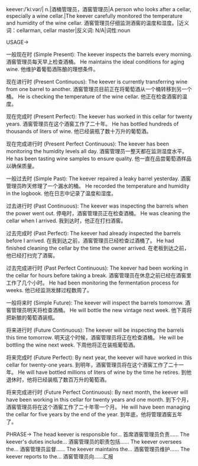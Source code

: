 keever:/ˈkiːvər/| n.|酒桶管理员，酒窖管理员|A person who looks after a cellar, especially a wine cellar.|The keever carefully monitored the temperature and humidity of the wine cellar. 酒窖管理员仔细监测酒窖的温度和湿度。|近义词：cellarman, cellar master|反义词: N/A|词性:noun

USAGE->

一般现在时 (Simple Present):
The keever inspects the barrels every morning.  酒窖管理员每天早上检查酒桶。
He maintains the ideal conditions for aging wine. 他维护着葡萄酒陈酿的理想条件。

现在进行时 (Present Continuous):
The keever is currently transferring wine from one barrel to another. 酒窖管理员目前正在将葡萄酒从一个桶转移到另一个桶。
He is checking the temperature of the wine cellar. 他正在检查酒窖的温度。

现在完成时 (Present Perfect):
The keever has worked in this cellar for twenty years. 酒窖管理员在这个酒窖工作了二十年。
He has bottled hundreds of thousands of liters of wine. 他已经装瓶了数十万升的葡萄酒。


现在完成进行时 (Present Perfect Continuous):
The keever has been monitoring the humidity levels all day.  酒窖管理员一整天都在监测湿度水平。
He has been tasting wine samples to ensure quality. 他一直在品尝葡萄酒样品以确保质量。

一般过去时 (Simple Past):
The keever repaired a leaky barrel yesterday. 酒窖管理员昨天修理了一个漏水的桶。
He recorded the temperature and humidity in the logbook. 他在日志中记录了温度和湿度。

过去进行时 (Past Continuous):
The keever was inspecting the barrels when the power went out.  停电时，酒窖管理员正在检查酒桶。
He was cleaning the cellar when I arrived. 我到达时，他正在打扫酒窖。

过去完成时 (Past Perfect):
The keever had already inspected the barrels before I arrived. 在我到达之前，酒窖管理员已经检查过酒桶了。
He had finished cleaning the cellar by the time the owner arrived. 在老板到达之前，他已经打扫完了酒窖。


过去完成进行时 (Past Perfect Continuous):
The keever had been working in the cellar for hours before taking a break. 酒窖管理员在休息之前已经在酒窖里工作了几个小时。
He had been monitoring the fermentation process for weeks. 他已经监测发酵过程数周了。

一般将来时 (Simple Future):
The keever will inspect the barrels tomorrow. 酒窖管理员明天将检查酒桶。
He will bottle the new vintage next week.  他下周将把新酿的葡萄酒装瓶。

将来进行时 (Future Continuous):
The keever will be inspecting the barrels this time tomorrow. 明天这个时候，酒窖管理员将正在检查酒桶。
He will be bottling the wine next week. 下周他将正在装瓶葡萄酒。

将来完成时 (Future Perfect):
By next year, the keever will have worked in this cellar for twenty-one years. 到明年，酒窖管理员将在这个酒窖工作了二十一年。
He will have bottled millions of liters of wine by the time he retires. 到他退休时，他将已经装瓶了数百万升的葡萄酒。

将来完成进行时 (Future Perfect Continuous):
By next month, the keever will have been working in this cellar for twenty years and one month. 到下个月，酒窖管理员将在这个酒窖工作了二十年零一个月。
He will have been managing the cellar for five years by the end of the year. 到年底，他将管理酒窖五年了。


PHRASE->
The head keever is responsible for... 首席酒窖管理员负责……
The keever's duties include... 酒窖管理员的职责包括……
The keever oversees the... 酒窖管理员监督……
The keever maintains the... 酒窖管理员维护……
The keever reports to the... 酒窖管理员向……汇报
